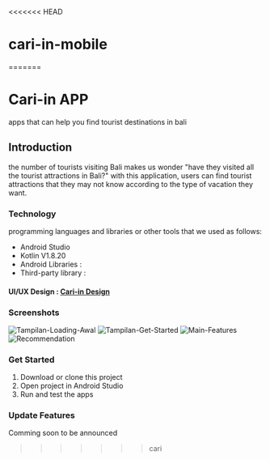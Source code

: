 <<<<<<< HEAD
# cari-in-mobile
=======
# Cari-in APP
apps that can help you find tourist destinations in bali

## Introduction
the number of tourists visiting Bali makes us wonder "have they visited all the tourist attractions in Bali?" with this application, users can find tourist attractions that they may not know according to the type of vacation they want.

### Technology
programming languages and libraries or other tools that we used as follows:
- Android Studio
- Kotlin V1.8.20
- Android Libraries :
- Third-party library :

#### UI/UX Design : [Cari-in Design](https://www.figma.com/file/wV42XxMfAt3PBUQa5QngTu/Untitled?type=design&node-id=0%3A1&t=eIcBUTgWlhboTnN5-1)

### Screenshots
![Tampilan-Loading-Awal](https://github.com/cari-in/cari-in-mobile/assets/73919529/16d2db6f-ee47-41a8-8aa6-adc834ba0140)
![Tampilan-Get-Started](https://github.com/cari-in/cari-in-mobile/assets/73919529/e71f7164-46e6-4009-bb14-a21d3fc63f9f)
![Main-Features](https://github.com/cari-in/cari-in-mobile/assets/73919529/37dce85b-fa3d-4b42-86f5-23216587a21d)
![Recommendation](https://github.com/cari-in/cari-in-mobile/assets/73919529/234a0a2c-e693-4aaa-85a5-6f8feebfcbba)







### Get Started
1. Download or clone this project
2. Open project in Android Studio
3. Run and test the apps

### Update Features
Comming soon to be announced
>>>>>>> cari
